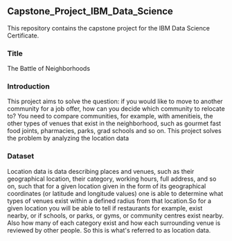 ## Capstone_Project_IBM_Data_Science
This repository contains the capstone project for the IBM Data Science Certificate. 

### Title
The Battle of Neighborhoods

### Introduction
This project aims to solve the question: if you would like to move to another community for a job offer, how can you decide which community to relocate to? You need to compare communities, for example, with amenitieis, the other types of venues that exist in the neighborhood, such as gourmet fast food joints, pharmacies, parks, grad schools and so on. This project solves the problem by analyzing the location data 

### Dataset
Location data is data describing places and venues, such as their geographical location, their category, working hours, full address, and so on, such that for a given location given in the form of its geographical coordinates (or latitude and longitude values) one is able to determine what types of venues exist within a defined radius from that location.So for a given location you will be able to tell if restaurants for example, exist nearby, or if schools, or parks, or gyms, or community centres exist nearby. Also how many of each category exist and how each surrounding venue is reviewed by other people. So this is what's referred to as location data.
